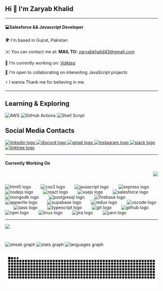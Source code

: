 <h2>Hi 👋 I'm Zaryab Khalid</h2>

<hr/>
<h4>💻Salesforce && Javascript Developer</h4>
<p> 🌍 I'm based in Gujrat, Pakistan</p>
<p> ✉️ You can contact me at: <strong> MAIL TO:</strong> <a href="mailto:zaryabkhalid43@gmail.com">zaryabkhalid43@gmail.com</a></p>
<p> 🚀  I'm currently working on: <a href="https://rehmansolutions.nl">Volkteq</a></p>
<p> 🤝  I'm open to collaborating on interesting JavaScript projects</p>
<p> ⚡  I wanna Thank me for believing in me.</p>
<hr/>


  ## Learning & Exploring
  ![AWS](https://img.shields.io/badge/AWS-%23FF9900.svg?style=for-the-badge&logo=amazon-aws&logoColor=white)
  ![GitHub Actions](https://img.shields.io/badge/github%20actions-%232671E5.svg?style=for-the-badge&logo=githubactions&logoColor=white)
  ![Shell Script](https://img.shields.io/badge/shell_script-%23121011.svg?style=for-the-badge&logo=gnu-bash&logoColor=white)


## Social Media Contacts

<div>
  <a href="https://www.linkedin.com/in/zaryabkhalid/" target="_blank">
    <img src="https://raw.githubusercontent.com/maurodesouza/profile-readme-generator/master/src/assets/icons/social/linkedin/default.svg" height="30" alt="linkedin logo"  />
  </a>

  <a href="https://discord.com/zaryab2490" target="_blank">
    <img src="https://raw.githubusercontent.com/maurodesouza/profile-readme-generator/master/src/assets/icons/social/discord/default.svg" height="30" alt="discord logo"  />
  </a>
 
  <a href="zaryabkhalid43@gmail.com" target="_blank">
    <img src="https://raw.githubusercontent.com/maurodesouza/profile-readme-generator/master/src/assets/icons/social/gmail/default.svg" height="30" alt="gmail logo"  />
  </a>

  <a href="https://instagram.com/zaryabkhalid" target="_blank">
    <img src="https://raw.githubusercontent.com/maurodesouza/profile-readme-generator/master/src/assets/icons/social/instagram/default.svg" height="30" alt="instagram logo"  />
  </a>

  <a href="https://slack.com/zaryabkhalid" target="_blank">
    <img src="https://raw.githubusercontent.com/maurodesouza/profile-readme-generator/master/src/assets/icons/social/slack/default.svg" height="30" alt="slack logo"  />
  </a>

  <a href="https://linktr.ee/zaryabkhalid605" target="_blank">
    <img src="https://raw.githubusercontent.com/maurodesouza/profile-readme-generator/master/src/assets/icons/social/linktree/default.svg" height="30" alt="linktree logo"  />
  </a>
</div>

<hr/>

<h4>Currently Working On</h4>

<div align="right">
  <img src="https://visitor-badge.laobi.icu/badge?page_id=zaryabkhalid.zaryabkhalid&left_color=olivedrab&right_color=darkgrey&left_text=Who%20visited%20your%20profile%20%20"  />
</div>

###

<div>
  <img src="https://cdn.jsdelivr.net/gh/devicons/devicon/icons/html5/html5-original.svg" height="30" alt="html5 logo"  />
  <img width="24" />
  <img src="https://cdn.jsdelivr.net/gh/devicons/devicon/icons/css3/css3-original.svg" height="30" alt="css3 logo"  />
  <img width="24" />
  <img src="https://cdn.jsdelivr.net/gh/devicons/devicon/icons/javascript/javascript-original.svg" height="30" alt="javascript logo"  />
   <img width="24" />
  <img src="https://cdn.jsdelivr.net/gh/devicons/devicon/icons/express/express-original.svg" height="30" alt="express logo"  />
  <img width="24" />
  <img src="https://cdn.jsdelivr.net/gh/devicons/devicon/icons/nodejs/nodejs-plain-wordmark.svg" height="30" alt="nodejs logo"  />
  <img width="24" />
  <img src="https://cdn.jsdelivr.net/gh/devicons/devicon/icons/react/react-original-wordmark.svg" height="30" alt="react logo"  />
  <img width="24" />
  <img src="https://cdn.jsdelivr.net/gh/devicons/devicon/icons/vuejs/vuejs-original-wordmark.svg" height="30" alt="vuejs logo"  />
  <img width="24" />
  <img src="https://cdn.jsdelivr.net/gh/devicons/devicon/icons/salesforce/salesforce-original.svg" height="30" alt="salesforce logo"  />
   <img width="24" />
  <img src="https://cdn.jsdelivr.net/gh/devicons/devicon/icons/mongodb/mongodb-plain-wordmark.svg" height="30" alt="mongodb logo"  />
  <img width="24" />
  <img src="https://cdn.jsdelivr.net/gh/devicons/devicon/icons/postgresql/postgresql-original-wordmark.svg" height="30" alt="postgresql logo"  />
  <img width="24" />
  <img src="https://cdn.jsdelivr.net/gh/devicons/devicon/icons/firebase/firebase-plain.svg" height="30" alt="firebase logo"  />
  <img width="24" />
  <img src="https://cdn.jsdelivr.net/gh/devicons/devicon/icons/appwrite/appwrite-original.svg" height="30" alt="appwrite logo"  />
  <img width="24" />
  <img src="https://skillicons.dev/icons?i=supabase" height="30" alt="supabase logo"  />
   <img width="24" />
  <img src="https://cdn.jsdelivr.net/gh/devicons/devicon/icons/redux/redux-original.svg" height="30" alt="redux logo"  />
  <img width="24" />
  <img src="https://cdn.jsdelivr.net/gh/devicons/devicon/icons/vscode/vscode-original.svg" height="30" alt="vscode logo"  />
  <img width="24" />
  <img src="https://cdn.jsdelivr.net/gh/devicons/devicon/icons/sass/sass-original.svg" height="30" alt="sass logo"  />
  <img width="24" />
  <img src="https://cdn.jsdelivr.net/gh/devicons/devicon/icons/typescript/typescript-original.svg" height="30" alt="typescript logo"  />
  <img width="24" />
  <img src="https://cdn.jsdelivr.net/gh/devicons/devicon/icons/git/git-plain-wordmark.svg" height="30" alt="git logo"  />
  <img width="24" />
  <img src="https://cdn.jsdelivr.net/gh/devicons/devicon/icons/github/github-original.svg" height="30" alt="github logo"  />
  <img width="24" />
  <img src="https://cdn.jsdelivr.net/gh/devicons/devicon/icons/npm/npm-original-wordmark.svg" height="30" alt="npm logo"  />
  <img width="24" />
  <img src="https://cdn.jsdelivr.net/gh/devicons/devicon/icons/linux/linux-original.svg" height="30" alt="linux logo"  />
  <img width="24" />
  <img src="https://cdn.jsdelivr.net/gh/devicons/devicon/icons/jira/jira-original.svg" height="30" alt="jira logo"  />
  <img width="24" />
  <img src="https://cdn.simpleicons.org/yarn/2C8EBB" height="30" alt="yarn logo"  />
</div>

<hr/>

<div>
   <img height="300" src="https://user-images.githubusercontent.com/74038190/213910845-af37a709-8995-40d6-be59-724526e3c3d7.gif"  />
</div>

###

<br clear="both">

<div>
  <img src="https://streak-stats.demolab.com?user=zaryabkhalid&locale=en&mode=weekly&theme=dark&hide_border=false&border_radius=5&order=3" height="170" alt="streak graph"  />
  <img src="https://github-readme-stats.vercel.app/api?username=zaryabkhalid&hide_title=false&hide_rank=false&show_icons=true&include_all_commits=true&count_private=true&disable_animations=false&theme=dark&locale=en&hide_border=false&order=1" height="170" alt="stats graph"  />
  <img src="https://github-readme-stats.vercel.app/api/top-langs?username=zaryabkhalid&locale=en&hide_title=true&layout=compact&card_width=320&langs_count=16&theme=dark&hide_border=false&order=2&custom_title=Worked%20In" height="170" alt="languages graph"  />
</div>

###

<img src="https://raw.githubusercontent.com/zaryabkhalid/zaryabkhalid/output/snake.svg" alt="Snake animation" />

###
